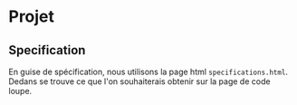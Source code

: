 # Projet 

## Specification

En guise de spécification, nous utilisons la page html `specifications.html`. Dedans se trouve ce que l'on souhaiterais obtenir sur la page de code loupe.
